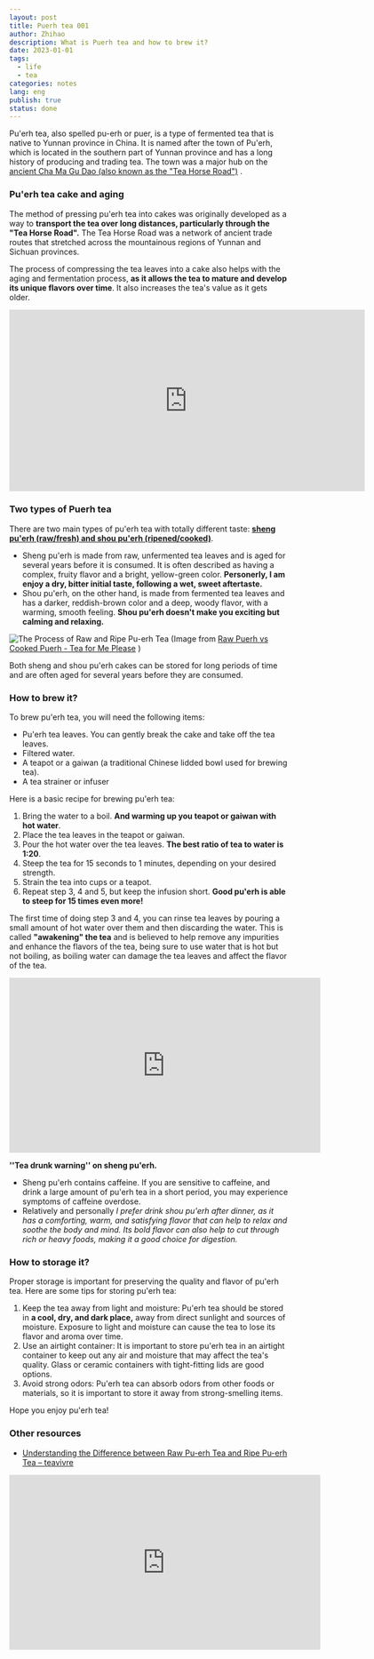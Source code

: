 ```yaml
---
layout: post
title: Puerh tea 001
author: Zhihao
description: What is Puerh tea and how to brew it?
date: 2023-01-01
tags:
  - life
  - tea
categories: notes
lang: eng
publish: true
status: done
---
```


Pu'erh tea, also spelled pu-erh or puer, is a type of fermented tea that is native to Yunnan province in China. It is named after the town of Pu'erh, which is located in the southern part of Yunnan province and has a long history of producing and trading tea. The town was a major hub on the [ancient Cha Ma Gu Dao (also known as the "Tea Horse Road")](https://en.wikipedia.org/wiki/Tea_Horse_Road) .

### Pu'erh tea cake and aging

The method of pressing pu'erh tea into cakes was originally developed as a way to **transport the tea over long distances, particularly through the "Tea Horse Road".** The Tea Horse Road was a network of ancient trade routes that stretched across the mountainous regions of Yunnan and Sichuan provinces.

The process of compressing the tea leaves into a cake also helps with the aging and fermentation process, **as it allows the tea to mature and develop its unique flavors over time**. It also increases the tea's value as it gets older.

<iframe id="reddit-embed" src="https://www.redditmedia.com/r/tea/comments/ydvwfw/is_this_puer_tea_i_bought_in_hong_kong_in_2014/?ref_source=embed&amp;ref=share&amp;embed=true" sandbox="allow-scripts allow-same-origin allow-popups" style="border: none;" height="327" width="640" scrolling="no"></iframe>

### Two types of Puerh tea

There are two main types of pu'erh tea with totally different taste: [**sheng pu'erh (raw/fresh) and shou pu'erh (ripened/cooked)**](https://en.wikipedia.org/wiki/Pu%27er_tea). 
- Sheng pu'erh is made from raw, unfermented tea leaves and is aged for several years before it is consumed. It is often described as having a complex, fruity flavor and a bright, yellow-green color. **Personerly, I am enjoy a dry, bitter initial taste, following a wet, sweet aftertaste.**
- Shou pu'erh, on the other hand, is made from fermented tea leaves and has a darker, reddish-brown color and a deep, woody flavor, with a warming, smooth feeling. **Shou pu'erh doesn't make you exciting but calming and relaxing.** 

![The Process of Raw and Ripe Pu-erh Tea](https://d27pcll2dx97vv.cloudfront.net/info/wp-content/uploads/2012/01/puerh_tea_production_process_830.jpg)
(Image from [Raw Puerh vs Cooked Puerh - Tea for Me Please](https://www.teaformeplease.com/raw-puerh-vs-cooked-puerh/) )

Both sheng and shou pu'erh cakes can be stored for long periods of time and are often aged for several years before they are consumed. 

### How to brew it?

To brew pu'erh tea, you will need the following items:

-   Pu'erh tea leaves. You can gently break the cake and take off the tea leaves.
-   Filtered water.
-   A teapot or a gaiwan (a traditional Chinese lidded bowl used for brewing tea).
-   A tea strainer or infuser

Here is a basic recipe for brewing pu'erh tea:

1.  Bring the water to a boil. **And warming up you teapot or gaiwan with hot water**.
2.  Place the tea leaves in the teapot or gaiwan.
3.  Pour the hot water over the tea leaves. **The best ratio of tea to water is 1:20**.
4.  Steep the tea for 15 seconds to 1 minutes, depending on your desired strength.
5.  Strain the tea into cups or a teapot.
6.  Repeat step 3, 4 and 5, but keep the infusion short. **Good pu'erh is able to steep for 15 times even more!**

The first time of doing step 3 and 4, you can rinse tea leaves by pouring a small amount of hot water over them and then discarding the water. This is called **"awakening" the tea** and is believed to help remove any impurities and enhance the flavors of the tea, being sure to use water that is hot but not boiling, as boiling water can damage the tea leaves and affect the flavor of the tea. 

<iframe width="560" height="315" src="https://www.youtube.com/embed/XnCntK1ks80" title="YouTube video player" frameborder="0" allow="accelerometer; autoplay; clipboard-write; encrypted-media; gyroscope; picture-in-picture" allowfullscreen></iframe>

**''Tea drunk warning'' on sheng pu'erh.**
- Sheng pu'erh contains caffeine. If you are sensitive to caffeine, and drink a large amount of pu'erh tea in a short period, you may experience symptoms of caffeine overdose. 
- Relatively and personally *I prefer drink shou pu'erh after dinner, as it has a comforting, warm, and satisfying flavor that can help to relax and soothe the body and mind. Its bold flavor can also help to cut through rich or heavy foods, making it a good choice for digestion.*

### How to storage it?

Proper storage is important for preserving the quality and flavor of pu'erh tea. Here are some tips for storing pu'erh tea:

1. Keep the tea away from light and moisture: Pu'erh tea should be stored in **a cool, dry, and dark place,** away from direct sunlight and sources of moisture. Exposure to light and moisture can cause the tea to lose its flavor and aroma over time.
2. Use an airtight container: It is important to store pu'erh tea in an airtight container to keep out any air and moisture that may affect the tea's quality. Glass or ceramic containers with tight-fitting lids are good options.
3. Avoid strong odors: Pu'erh tea can absorb odors from other foods or materials, so it is important to store it away from strong-smelling items.

Hope you enjoy pu'erh tea!


### Other resources

- [Understanding the Difference between Raw Pu-erh Tea and Ripe Pu-erh Tea – teavivre](https://www.teavivre.com/info/difference-between-raw-and-ripe-puerh-tea.html)

<iframe width="560" height="315" src="https://www.youtube.com/embed/xY9w7GezgpU" title="YouTube video player" frameborder="0" allow="accelerometer; autoplay; clipboard-write; encrypted-media; gyroscope; picture-in-picture" allowfullscreen></iframe>